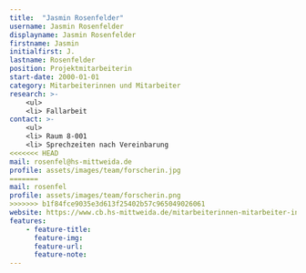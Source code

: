 ```yaml
---
title:  "Jasmin Rosenfelder"
username: Jasmin Rosenfelder
displayname: Jasmin Rosenfelder
firstname: Jasmin
initialfirst: J.
lastname: Rosenfelder
position: Projektmitarbeiterin
start-date: 2000-01-01
category: Mitarbeiterinnen und Mitarbeiter
research: >- 
    <ul>
    <li> Fallarbeit
contact: >-
    <ul>
    <li> Raum 8-001
    <li> Sprechzeiten nach Vereinbarung
<<<<<<< HEAD
mail: rosenfel@hs-mittweida.de
profile: assets/images/team/forscherin.jpg
=======
mail: rosenfel
profile: assets/images/team/forscherin.png
>>>>>>> b1f84fce9035e3d613f25402b57c965049026061
website: https://www.cb.hs-mittweida.de/mitarbeiterinnen-mitarbeiter-in-ihren-fachgruppen/rosenfelder-jasmin/
features:
    - feature-title: 
      feature-img: 
      feature-url: 
      feature-note: 
---
```

